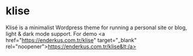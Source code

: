 # klise
Klisé is a minimalist Wordpress theme for running a personal site or blog, light &amp; dark mode support. For demo &lt;a href="https://enderkus.com.tr/klise" target="_blank" rel="noopener">https://enderkus.com.tr/klise&lt;/a>
